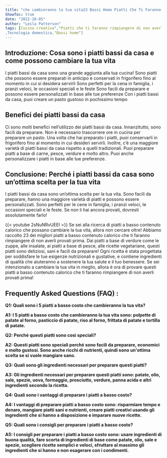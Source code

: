 ```yaml
---
title: "che cambieranno la tua vita23 Bassi Home Piatti Che Ti Faranno Rimpiangere di Non Averli Provati Prima!"
ShowToc: true 
date: "2022-10-05"
author: "Leila Patterson" 
tags: [Cucina creativa","Piatti che ti faranno rimpiangere di non averli provati prima"
,Tecnologia domestica,"Bassi home"]
---
```

## Introduzione: Cosa sono i piatti bassi da casa e come possono cambiare la tua vita

I piatti bassi da casa sono una grande aggiunta alla tua cucina! Sono piatti che possono essere preparati in anticipo e conservati in frigorifero fino al momento in cui si desidera servirli Sono perfetti per la cena in famiglia, i pranzi veloci, le occasioni speciali e le feste Sono facili da preparare e possono essere personalizzati in base alle tue preferenze Con i piatti bassi da casa, puoi creare un pasto gustoso in pochissimo tempo

## Benefici dei piatti bassi da casa

Ci sono molti benefici nell’utilizzo dei piatti bassi da casa. Innanzitutto, sono facili da preparare. Non è necessario trascorrere ore in cucina per preparare un pasto. Una volta che hai preparato i piatti, puoi conservarli in frigorifero fino al momento in cui desideri servirli. Inoltre, c’è una maggiore varietà di piatti bassi da casa rispetto a quelli tradizionali. Puoi preparare piatti a base di carne, pesce, verdure e molto altro. Puoi anche personalizzare i piatti in base alle tue preferenze.

## Conclusione: Perché i piatti bassi da casa sono un’ottima scelta per la tua vita

I piatti bassi da casa sono un’ottima scelta per la tua vita. Sono facili da preparare, hanno una maggiore varietà di piatti e possono essere personalizzati. Sono perfetti per le cene in famiglia, i pranzi veloci, le occasioni speciali e le feste. Se non li hai ancora provati, dovresti assolutamente farlo!

{{< youtube 2sNuNRvUEEI >}} 
Se sei alla ricerca di piatti a basso contenuto calorico che possano cambiare la tua vita, allora non cercare oltre! Abbiamo raccolto 23 dei migliori piatti a basso contenuto calorico che ti faranno rimpiangere di non averli provati prima. Dai piatti a base di verdure come le zuppe, alle insalate, ai piatti a base di pesce, alle ricette vegetariane, questi piatti sono deliziosi, sani e facili da preparare! Ogni ricetta è stata progettata per soddisfare le tue esigenze nutrizionali e gustative, e contiene ingredienti di qualità che aiuteranno a sostenere la tua salute e il tuo benessere. Se sei intenzionato a cambiare la tua vita in meglio, allora è ora di provare questi piatti a basso contenuto calorico che ti faranno rimpiangere di non averli provati prima!

## Frequently Asked Questions (FAQ) :
**Q1: Quali sono i 5 piatti a basso costo che cambieranno la tua vita?**

**A1: I 5 piatti a basso costo che cambieranno la tua vita sono: polpette di patate al forno, pasticcio di patate, riso al forno, frittata di patate e tortilla di patate.**

**Q2: Perché questi piatti sono così speciali?**

**A2: Questi piatti sono speciali perché sono facili da preparare, economici e molto gustosi. Sono anche ricchi di nutrienti, quindi sono un'ottima scelta se si vuole mangiare sano.**

**Q3: Quali sono gli ingredienti necessari per preparare questi piatti?**

**A3: Gli ingredienti necessari per preparare questi piatti sono: patate, olio, sale, spezie, uova, formaggio, prosciutto, verdure, panna acida e altri ingredienti secondo la ricetta.**

**Q4: Quali sono i vantaggi di preparare i piatti a basso costo?**

**A4: I vantaggi di preparare piatti a basso costo sono: risparmiare tempo e denaro, mangiare piatti sani e nutrienti, creare piatti creativi usando gli ingredienti che si hanno a disposizione e imparare nuove ricette.**

**Q5: Quali sono i consigli per preparare i piatti a basso costo?**

**A5: I consigli per preparare i piatti a basso costo sono: usare ingredienti di buona qualità, fare scorta di ingredienti di base come patate, olio, sale e spezie, scegliere ricette semplici e veloci, sfruttare al massimo gli ingredienti che si hanno e non esagerare con i condimenti.**



